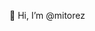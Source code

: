 👋 Hi, I’m @mitorez

<!---
- 👋 Hi, I’m @mitorez
- 👀 I’m interested in ...
- 🌱 I’m currently learning ...
- 💞️ I’m looking to collaborate on ...
- 📫 How to reach me ...
- 😄 Pronouns: ...
- ⚡ Fun fact: ...
--->

<!---
mitorez/mitorez is a ✨ special ✨ repository because its `README.md` (this file) appears on your GitHub profile.
You can click the Preview link to take a look at your changes.
--->
